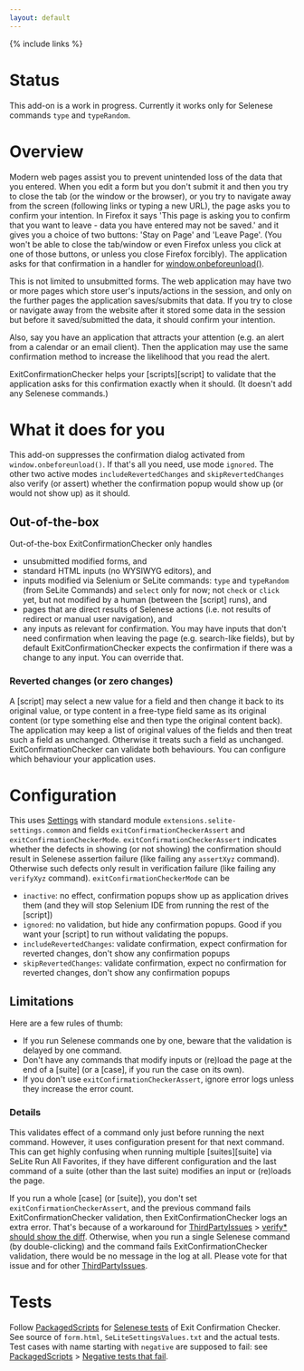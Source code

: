 ```yaml
---
layout: default
---
```

{% include links %}

# Status #
This add-on is a work in progress. Currently it works only for Selenese commands `type` and `typeRandom`.

# Overview #
Modern web pages assist you to prevent unintended loss of the data that you entered. When you edit a form but you don't submit it and then you try to close the tab (or the window or the browser), or you try to navigate away from the screen (following links or typing a new URL), the page asks you to confirm your intention. In Firefox it says 'This page is asking you to confirm that you want to leave - data you have entered may not be saved.' and it gives you a choice of two buttons: 'Stay on Page' and 'Leave Page'. (You won't be able to close the tab/window or even Firefox unless you click at one of those buttons, or unless you close Firefox forcibly). The application asks for that confirmation in a handler for [window.onbeforeunload()](https://developer.mozilla.org/en-US/docs/WindowEventHandlers.onbeforeunload).

This is not limited to unsubmitted forms. The web application may have two or more pages which store user's inputs/actions in the session, and only on the further pages the application saves/submits that data. If you try to close or navigate away from the website after it stored some data in the session but before it saved/submitted the data, it should confirm your intention.

Also, say you have an application that attracts your attention (e.g. an alert from a calendar or an email client). Then the application may use the same confirmation method to increase the likelihood that you read the alert.

ExitConfirmationChecker helps your [scripts][script] to validate that the application asks for this confirmation exactly when it should. (It doesn't add any Selenese commands.)

# What it does for you #
This add-on suppresses the confirmation dialog activated from `window.onbeforeunload()`. If that's all you need, use mode `ignored`. The other two active modes `includeRevertedChanges` and `skipRevertedChanges` also verify (or assert) whether the confirmation popup would show up (or would not show up) as it should.

## Out-of-the-box ##
Out-of-the-box ExitConfirmationChecker only handles

  * unsubmitted modified forms, and
  * standard HTML inputs (no WYSIWYG editors), and
  * inputs modified via Selenium or SeLite commands: `type` and `typeRandom` (from SeLite Commands) and `select` only for now; not `check` or `click` yet, but not modified by a human (between the [script] runs), and
  * pages that are direct results of Selenese actions (i.e. not results of redirect or manual user navigation), and
  * any inputs as relevant for confirmation. You may have inputs that don't need confirmation when leaving the page (e.g. search-like fields), but by default ExitConfirmationChecker expects the confirmation if there was a change to any input. You can override that.<!-- TODO: how to override? Provide functions and/or filters.-->

### Reverted changes (or zero changes) ###
A [script] may select a new value for a field and then change it back to its original value, or type content in a free-type field same as its original content (or type something else and then type the original content back). The application may keep a list of original values of the fields and then treat such a field as unchanged. Otherwise it treats such a field as unchanged. ExitConfirmationChecker can validate both behaviours. You can configure which behaviour your application uses.

# Configuration #
This uses [Settings](Settings) with standard module `extensions.selite-settings.common` and fields `exitConfirmationCheckerAssert` and `exitConfirmationCheckerMode`. `exitConfirmationCheckerAssert` indicates whether the defects in showing (or not showing) the confirmation should result in Selenese assertion failure (like failing any `assertXyz` command). Otherwise such defects only result in verification failure (like failing any `verifyXyz` command). `exitConfirmationCheckerMode` can be

  * `inactive`: no effect, confirmation popups show up as application drives them (and they will stop Selenium IDE from running the rest of the [script])
  * `ignored`: no validation, but hide any confirmation popups. Good if you want your [script] to run without validating the popups.
  * `includeRevertedChanges`: validate confirmation, expect confirmation for reverted changes, don't show any confirmation popups
  * `skipRevertedChanges`: validate confirmation, expect no confirmation for reverted changes, don't show any confirmation popups

## Limitations ##
Here are a few rules of thumb:

  * If you run Selenese commands one by one, beware that the validation is delayed by one command.
  * Don't have any commands that modify inputs or (re)load the page at the end of a [suite] (or a [case], if you run the case on its own).
  * If you don't use `exitConfirmationCheckerAssert`, ignore error logs unless they increase the error count.

### Details ###
This validates effect of a command only just before running the next command. However, it uses configuration present for that next command. This can get highly confusing when running multiple [suites][suite] via SeLite Run All Favorites, if they have different configuration and the last command of a suite (other than the last suite) modifies an input or (re)loads the page.

If you run  a whole [case] (or [suite]), you don't set `exitConfirmationCheckerAssert`, and the previous command fails ExitConfirmationChecker validation, then ExitConfirmationChecker logs an extra error. That's because of a workaround for [ThirdPartyIssues](ThirdPartyIssues) > [verify\* should show the diff](https://code.google.com/p/selenium/issues/detail?id=1092). Otherwise, when you run a single Selenese command (by double-clicking) and the command fails ExitConfirmationChecker validation, there would be no message in the log at all. Please vote for that issue and for other [ThirdPartyIssues](ThirdPartyIssues).

<!--If your page is a result of a redirect, then you need to call `getEval | _SeLiteExitConfirmationChecker.overrideOnBeforeUnload()` before the commmand that causes the redirect. TODO implement: Have an optional parameter to indicate number of Selenese commands before the redirect; this is useful if there are structural commands in between, e.g. if/else, for/while...'>-->

# Tests #
Follow [PackagedScripts](PackagedScripts) for [Selenese tests](https://github.com/SeLite/SeLite/tree/master/exit-confirmation-checker/selenese-tests) of Exit Confirmation Checker. See source of `form.html`, `SeLiteSettingsValues.txt` and the actual tests. Test cases with name starting with `negative` are supposed to fail: see [PackagedScripts](PackagedScripts) > [Negative tests that fail](PackagedScripts#negative-tests-that-fail).<!-- @TODO put into folder selenese-tests-negative? See PackagedScripts-->
